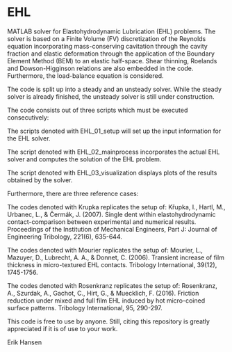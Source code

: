 # EHL
MATLAB solver for Elastohydrodynamic Lubrication (EHL) problems. The solver is based on a Finite Volume (FV) discretization of the Reynolds equation incorporating mass-conserving cavitation through the cavity fraction and elastic deformation through the application of the Boundary Element Method (BEM) to an elastic half-space. Shear thinning, Roelands and Dowson-Higginson relations are also embedded in the code. Furthermore, the load-balance equation is considered.

The code is split up into a steady and an unsteady solver. While the steady solver is already finished, the unsteady solver is still under construction.

The code consists out of three scripts which must be executed consecutively:

The scripts denoted with EHL_01_setup will set up the input information for the EHL solver.

The script denoted with EHL_02_mainprocess incorporates the actual EHL solver and computes the solution of the EHL problem.

The script denoted with EHL_03_visualization displays plots of the results obtained by the solver.

Furthermore, there are three reference cases:

The codes denoted with Krupka replicates the setup of:
Křupka, I., Hartl, M., Urbanec, L., & Čermák, J. (2007). Single dent within elastohydrodynamic contact-comparison between experimental and numerical results. Proceedings of the Institution of Mechanical Engineers, Part J: Journal of Engineering Tribology, 221(6), 635-644.

The codes denoted with Mourier replicates the setup of:
Mourier, L., Mazuyer, D., Lubrecht, A. A., & Donnet, C. (2006). Transient increase of film thickness in micro-textured EHL contacts. Tribology International, 39(12), 1745-1756.

The codes denoted with Rosenkranz replicates the setup of:
Rosenkranz, A., Szurdak, A., Gachot, C., Hirt, G., & Muecklich, F. (2016). Friction reduction under mixed and full film EHL induced by hot micro-coined surface patterns. Tribology International, 95, 290-297.

This code is free to use by anyone. Still, citing this repository is greatly appreciated if it is of use to your work.

Erik Hansen
